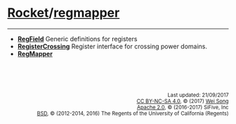 [Rocket](Readme.md)/[regmapper](https://github.com/freechipsproject/rocket-chip/tree/master/src/main/scala/regmapper)
========================


**********************

+ **[RegField](regmapper/RegField.md)**
  Generic definitions for registers
+ **[RegisterCrossing](regmapper/RegisterCrossing.md)**
  Register interface for crossing power domains.
+ **[RegMapper](regmapper/RegMapper.md)**



<br><br><br><p align="right">
<sub>
Last updated: 21/09/2017<br>
[CC BY-NC-SA 4.0](https://creativecommons.org/licenses/by-nc-sa/4.0/), &copy; (2017) [Wei Song](mailto:wsong83@gmail.com)<br>
[Apache 2.0](https://github.com/freechipsproject/rocket-chip/blob/master/LICENSE.SiFive), &copy; (2016-2017) SiFive, Inc<br>
[BSD](https://github.com/freechipsproject/rocket-chip/blob/master/LICENSE.Berkeley), &copy; (2012-2014, 2016) The Regents of the University of California (Regents)
</sub>
</p>


